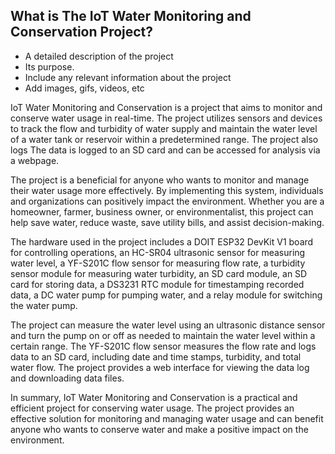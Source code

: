 ## What is The IoT Water Monitoring and Conservation Project?
  * A detailed description of the project
  * Its purpose.
  * Include any relevant information about the project
  * Add images, gifs, videos, etc


IoT Water Monitoring and Conservation is a project that aims to monitor and conserve water usage in real-time. The project utilizes sensors and devices to track the flow and turbidity of water supply and maintain the water level of a water tank or reservoir within a predetermined range. The project also logs The data is logged to an SD card and can be accessed for analysis via a webpage.

The project is a beneficial for anyone who wants to monitor and manage their water usage more effectively. By implementing this system, individuals and organizations can positively impact the environment. Whether you are a homeowner, farmer, business owner, or environmentalist, this project can help save water, reduce waste, save utility bills, and assist decision-making.

The hardware used in the project includes a DOIT ESP32 DevKit V1 board for controlling operations, an HC-SR04 ultrasonic sensor for measuring water level, a YF-S201C flow sensor for measuring flow rate, a turbidity sensor module for measuring water turbidity, an SD card module, an SD card for storing data, a DS3231 RTC module for timestamping recorded data, a DC water pump for pumping water, and a relay module for switching the water pump.

The project can measure the water level using an ultrasonic distance sensor and turn the pump on or off as needed to maintain the water level within a certain range. The YF-S201C flow sensor measures the flow rate and logs data to an SD card, including date and time stamps, turbidity, and total water flow. The project provides a web interface for viewing the data log and downloading data files.

In summary, IoT Water Monitoring and Conservation is a practical and efficient project for conserving water usage. The project provides an effective solution for monitoring and managing water usage and can benefit anyone who wants to conserve water and make a positive impact on the environment.